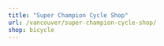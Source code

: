 ```yaml
---
title: "Super Champion Cycle Shop"
url: /vancouver/super-champion-cycle-shop/
shop: bicycle
---
```

